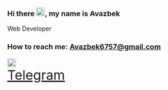 ### Hi there <img src="https://media.giphy.com/media/hvRJCLFzcasrR4ia7z/giphy.gif" width="20px">, my name is Avazbek
Web Developer <br>
<h3>How to reach me:
  <a href = "mailto: Avazbek6757@gmail.com"> Avazbek6757@gmail.com </a>
</h3>
<div>
  <a href="https://t.me/abdisalomov" style="display: flex; align-items: center;">
    <img src="https://cdn-icons-png.flaticon.com/512/2111/2111646.png" width="20px">
  </a>
  <a href="https://t.me/abdisalomov" style="display: flex; align-items: center;">
    <span style="font-size:30px">Telegram</span>
  </a>
</div>

